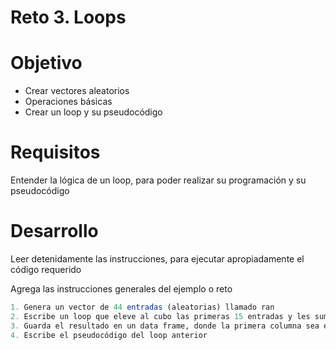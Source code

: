 # Reto 3. Loops

# Objetivo 

- Crear vectores aleatorios
- Operaciones básicas
- Crear un loop y su pseudocódigo

# Requisitos

Entender la lógica de un loop, para poder realizar su programación y su pseudocódigo 

# Desarrollo
Leer detenidamente las instrucciones, para ejecutar apropiadamente el código requerido

Agrega las instrucciones generales del ejemplo o reto
```R
1. Genera un vector de 44 entradas (aleatorias) llamado ran
2. Escribe un loop que eleve al cubo las primeras 15 entradas y les sume 12
3. Guarda el resultado en un data frame, donde la primera columna sea el número aleatorio y la segunda el resultado, nómbralo df.al
4. Escribe el pseudocódigo del loop anterior

```
